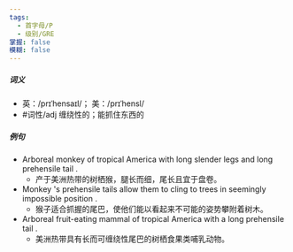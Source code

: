 ```yaml
---
tags:
  - 首字母/P
  - 级别/GRE
掌握: false
模糊: false
---
```

##### 词义
- 英：/prɪˈhensaɪl/； 美：/prɪˈhensl/
- #词性/adj  缠绕性的；能抓住东西的
##### 例句
- Arboreal monkey of tropical America with long slender legs and long prehensile tail .
	- 产于美洲热带的树栖猴，腿长而细，尾长且宜于盘卷。
- Monkey 's prehensile tails allow them to cling to trees in seemingly impossible position .
	- 猴子适合抓握的尾巴，使他们能以看起来不可能的姿势攀附着树木。
- Arboreal fruit-eating mammal of tropical America with a long prehensile tail .
	- 美洲热带具有长而可缠绕性尾巴的树栖食果类哺乳动物。
